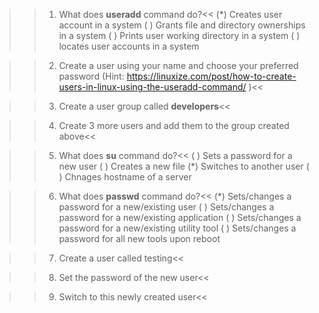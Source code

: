 >>1. What does **useradd** command do?<<
(*) Creates user account in a system
( ) Grants file and directory ownerships in a system
( ) Prints user working directory in a system
( ) locates user accounts in a system

>>2. Create a user using your name and choose your preferred password (Hint: https://linuxize.com/post/how-to-create-users-in-linux-using-the-useradd-command/ )<<

>>3. Create a user group called **developers**<<

>>4. Create 3 more users and add them to the group created above<<

>>5. What does **su** command do?<<
( ) Sets a password for a new user
( ) Creates a new file
(*) Switches to another user
( ) Chnages hostname of a server

>>6. What does **passwd** command do?<<
(*) Sets/changes a password for a new/existing user
( ) Sets/changes a password for a new/existing application
( ) Sets/changes a password for a new/existing utility tool
( ) Sets/changes a password  for all new tools upon reboot

>>7. Create a user called testing<<

>>8. Set the password of the new user<<

>>9. Switch to this newly created user<<